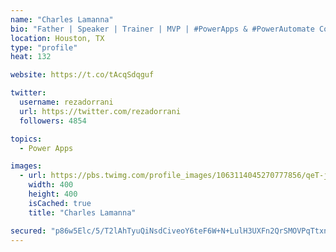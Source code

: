 ```yaml
---
name: "Charles Lamanna"
bio: "Father | Speaker | Trainer | MVP | #PowerApps & #PowerAutomate Community Super User | YouTuber Right-pointing triangle http://youtube.com/c/rezadorrani | Learn - Share - Clockwise rightwards and leftwards open circle arrows"
location: Houston, TX
type: "profile"
heat: 132

website: https://t.co/tAcqSdqguf

twitter:
  username: rezadorrani
  url: https://twitter.com/rezadorrani
  followers: 4854

topics:
  - Power Apps

images:
  - url: https://pbs.twimg.com/profile_images/1063114045270777856/qeT-jpWr_400x400.jpg
    width: 400
    height: 400
    isCached: true
    title: "Charles Lamanna"

secured: "p86w5Elc/5/T2lAhTyuQiNsdCiveoY6teF6W+N+LulH3UXFn2QrSMOVPqTtxnWSAq//EA9WsiLMCknAJo1r+SB5qwM8/McuEtWignuvAohlK4FRqHZFUXVwlcqfPqOo4Rdo+vRw8I0jD1O3rQ5HYorxKDtOvgOfzfr5GLxYh8l0jeYRh+ZXRySdlPKoPMz9/DfYE7r3BFaeO0WG9DlcR1tCKW4J9e1qlKcCrGmyfQrx2kVDXJv7Evg7bzEehUUTAZna8u5URTTUa+KZGBFS7+x8ITaVQr0/Y9tzN3HJ19oT5KPztvZlf6+9FVsn3Jl+9b33yUTZ7BIelymyt1RKqtIPkf0wjEGMq4c5mm3gqu0s0usXL8M7gf1paa4sO7kOTyKxhalTxHOyKWooLLccXhURZ7R0+opFDiV62opVGG/o=;nnGBzl+MGTF8wcwz7BU0Yw=="
---
```



